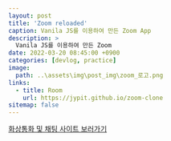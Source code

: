 ```yaml
---
layout: post
title: 'Zoom reloaded'
caption: Vanila JS를 이용하여 만든 Zoom App
description: >
  Vanila JS를 이용하여 만든 Zoom 
date: 2022-03-20 08:45:00 +0900
categories: [devlog, practice]
image: 
  path: ..\assets\img\post_img\zoom_로고.png
links:
  - title: Room
    url: https://jypit.github.io/zoom-clone
sitemap: false
---
```


<a href="https://jypit.github.io/zoom-clone" target="_blank"> 화상통화 및 채팅 사이트 보러가기
